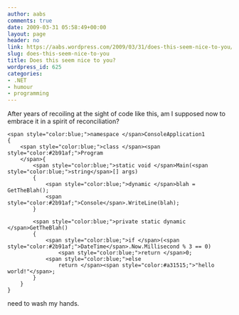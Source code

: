 ```yaml
---
author: aabs
comments: true
date: 2009-03-31 05:58:49+00:00
layout: page
header: no
link: https://aabs.wordpress.com/2009/03/31/does-this-seem-nice-to-you/
slug: does-this-seem-nice-to-you
title: Does this seem nice to you?
wordpress_id: 625
categories:
- .NET
- humour
- programming
---
```


After years of recoiling at the sight of code like this, am I supposed now to embrace it in a spirit of reconciliation?

 
    
    <span style="color:blue;">namespace </span>ConsoleApplication1
    {
        <span style="color:blue;">class </span><span style="color:#2b91af;">Program
        </span>{
            <span style="color:blue;">static void </span>Main(<span style="color:blue;">string</span>[] args)
            {
                <span style="color:blue;">dynamic </span>blah = GetTheBlah();
                <span style="color:#2b91af;">Console</span>.WriteLine(blah);
            }
    
            <span style="color:blue;">private static dynamic </span>GetTheBlah()
            {
                <span style="color:blue;">if </span>(<span style="color:#2b91af;">DateTime</span>.Now.Millisecond % 3 == 0)
                    <span style="color:blue;">return </span>0;
                <span style="color:blue;">else
                    return </span><span style="color:#a31515;">"hello world!"</span>;
            }
        }
    }


[](http://11011.net/software/vspaste)



need to wash my hands.
